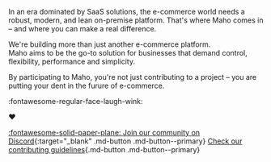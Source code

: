 In an era dominated by SaaS solutions, the e-commerce world needs a robust, modern, and lean on-premise platform.
That's where Maho comes in – and where you can make a real difference.

We're building more than just another e-commerce platform.  
Maho aims to be the go-to solution for businesses that demand control, flexibility, performance and simplicity.

By participating to Maho, you're not just contributing to a project – you are putting your dent in the furure of e-commerce.

:fontawesome-regular-face-laugh-wink:

:heart:

[:fontawesome-solid-paper-plane: Join our community on Discord](https://discord.gg/dWgcVUFTrS){:target="_blank" .md-button .md-button--primary}
[Check our contributing guidelines](contributing.md){.md-button .md-button--primary}
